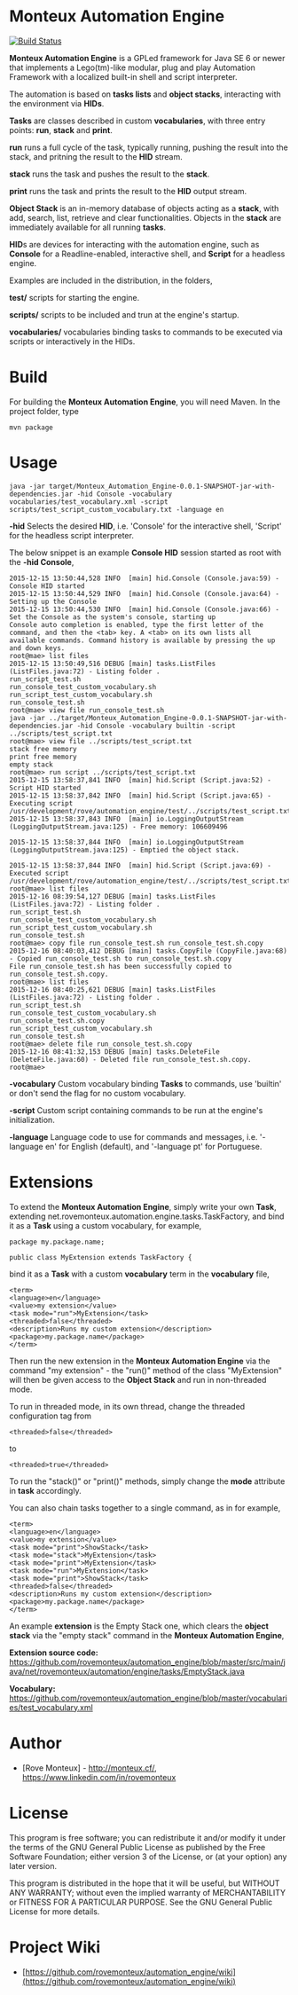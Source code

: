 **Monteux Automation Engine**
====================

[![Build Status](https://api.travis-ci.org/rovemonteux/automation_engine.svg?branch=master)](https://travis-ci.org/rovemonteux/automation_engine/)

**Monteux Automation Engine** is a GPLed framework for Java SE 6 or newer that implements a Lego(tm)-like modular, plug and play Automation Framework with a localized built-in shell and script interpreter.

The automation is based on **tasks lists** and **object stacks**, interacting with the environment via **HIDs**. 

**Tasks** are classes described in custom **vocabularies**, with three entry points: **run**, **stack** and **print**.

**run** runs a full cycle of the task, typically running, pushing the result into the stack, and pritning the result to the **HID** stream.

**stack** runs the task and pushes the result to the **stack**.

**print** runs the task and prints the result to the **HID** output stream.

**Object Stack** is an in-memory database of objects acting as a **stack**, with add, search, list, retrieve and clear functionalities. Objects in the **stack** are immediately available for all running **tasks**.

**HID**s are devices for interacting with the automation engine, such as **Console** for a Readline-enabled, interactive shell, and **Script** for a headless engine.

Examples are included in the distribution, in the folders,

**test/**
scripts for starting the engine.

**scripts/**
scripts to be included and trun at the engine's startup.

**vocabularies/**
vocabularies binding tasks to commands to be executed via scripts or interactively in the HIDs.

Build
=====

For building the **Monteux Automation Engine**, you will need Maven. In the project folder, type

```
mvn package
```
  
Usage
=====

```
java -jar target/Monteux_Automation_Engine-0.0.1-SNAPSHOT-jar-with-dependencies.jar -hid Console -vocabulary vocabularies/test_vocabulary.xml -script scripts/test_script_custom_vocabulary.txt -language en
```

**-hid**
Selects the desired **HID**, i.e. 'Console' for the interactive shell, 'Script' for the headless script interpreter.

The below snippet is an example **Console HID** session started as root with the **-hid Console**,

```
2015-12-15 13:50:44,528 INFO  [main] hid.Console (Console.java:59) - Console HID started
2015-12-15 13:50:44,529 INFO  [main] hid.Console (Console.java:64) - Setting up the Console
2015-12-15 13:50:44,530 INFO  [main] hid.Console (Console.java:66) - Set the Console as the system's console, starting up
Console auto completion is enabled, type the first letter of the command, and then the <tab> key. A <tab> on its own lists all available commands. Command history is available by pressing the up and down keys.
root@mae> list files 
2015-12-15 13:50:49,516 DEBUG [main] tasks.ListFiles (ListFiles.java:72) - Listing folder .
run_script_test.sh
run_console_test_custom_vocabulary.sh
run_script_test_custom_vocabulary.sh
run_console_test.sh
root@mae> view file run_console_test.sh
java -jar ../target/Monteux_Automation_Engine-0.0.1-SNAPSHOT-jar-with-dependencies.jar -hid Console -vocabulary builtin -script ../scripts/test_script.txt
root@mae> view file ../scripts/test_script.txt
stack free memory
print free memory
empty stack
root@mae> run script ../scripts/test_script.txt
2015-12-15 13:58:37,841 INFO  [main] hid.Script (Script.java:52) - Script HID started
2015-12-15 13:58:37,842 INFO  [main] hid.Script (Script.java:65) - Executing script /usr/development/rove/automation_engine/test/../scripts/test_script.txt
2015-12-15 13:58:37,843 INFO  [main] io.LoggingOutputStream (LoggingOutputStream.java:125) - Free memory: 106609496

2015-12-15 13:58:37,844 INFO  [main] io.LoggingOutputStream (LoggingOutputStream.java:125) - Emptied the object stack.

2015-12-15 13:58:37,844 INFO  [main] hid.Script (Script.java:69) - Executed script /usr/development/rove/automation_engine/test/../scripts/test_script.txt
root@mae> list files 
2015-12-16 08:39:54,127 DEBUG [main] tasks.ListFiles (ListFiles.java:72) - Listing folder .
run_script_test.sh
run_console_test_custom_vocabulary.sh
run_script_test_custom_vocabulary.sh
run_console_test.sh
root@mae> copy file run_console_test.sh run_console_test.sh.copy
2015-12-16 08:40:03,412 DEBUG [main] tasks.CopyFile (CopyFile.java:68) - Copied run_console_test.sh to run_console_test.sh.copy
File run_console_test.sh has been successfully copied to run_console_test.sh.copy.
root@mae> list files
2015-12-16 08:40:25,621 DEBUG [main] tasks.ListFiles (ListFiles.java:72) - Listing folder .
run_script_test.sh
run_console_test_custom_vocabulary.sh
run_console_test.sh.copy
run_script_test_custom_vocabulary.sh
run_console_test.sh
root@mae> delete file run_console_test.sh.copy
2015-12-16 08:41:32,153 DEBUG [main] tasks.DeleteFile (DeleteFile.java:60) - Deleted file run_console_test.sh.copy.
root@mae> 
```

**-vocabulary**
Custom vocabulary binding **Tasks** to commands, use 'builtin' or don't send the flag for no custom vocabulary.

**-script**
Custom script containing commands to be run at the engine's initialization.

**-language**
Language code to use for commands and messages, i.e. '-language en' for English (default), and '-language pt' for Portuguese. 

Extensions
==========

To extend the **Monteux Automation Engine**, simply write your own **Task**, extending net.rovemonteux.automation.engine.tasks.TaskFactory, and bind it as a **Task** using a custom vocabulary, for example,

```
package my.package.name;

public class MyExtension extends TaskFactory {
```

bind it as a **Task** with a custom **vocabulary** term in the **vocabulary** file,

```
<term>
<language>en</language>
<value>my extension</value>
<task mode="run">MyExtension</task>
<threaded>false</threaded>
<description>Runs my custom extension</description>
<package>my.package.name</package>
</term>
```

Then run the new extension in the **Monteux Automation Engine** via the command "my extension" - the "run()" method of the class "MyExtension" will then be given access to the **Object Stack** and run in non-threaded mode.

To run in threaded mode, in its own thread, change the threaded configuration tag from

```
<threaded>false</threaded>
```

to

```
<threaded>true</threaded>
```

To run the "stack()" or "print()" methods, simply change the **mode** attribute in **task** accordingly.

You can also chain tasks together to a single command, as in for example,

```
<term>
<language>en</language>
<value>my extension</value>
<task mode="print">ShowStack</task>
<task mode="stack">MyExtension</task>
<task mode="print">MyExtension</task>
<task mode="run">MyExtension</task>
<task mode="print">ShowStack</task>
<threaded>false</threaded>
<description>Runs my custom extension</description>
<package>my.package.name</package>
</term>
```

An example **extension** is the Empty Stack one, which clears the **object stack** via the "empty stack" command in the **Monteux Automation Engine**,

**Extension source code:** https://github.com/rovemonteux/automation_engine/blob/master/src/main/java/net/rovemonteux/automation/engine/tasks/EmptyStack.java

**Vocabulary:** https://github.com/rovemonteux/automation_engine/blob/master/vocabularies/test_vocabulary.xml

Author
======

* [Rove Monteux] - <http://monteux.cf/>, <https://www.linkedin.com/in/rovemonteux>

License
=======

This program is free software; you can redistribute it and/or modify it under the terms of the GNU General Public License as published by the Free Software Foundation; either version 3 of the License, or (at your option) any later version.

This program is distributed in the hope that it will be useful, but WITHOUT ANY WARRANTY; without even the implied warranty of MERCHANTABILITY or FITNESS FOR A PARTICULAR PURPOSE. See the GNU General Public License for more details.

Project Wiki
============

* [https://github.com/rovemonteux/automation_engine/wiki](https://github.com/rovemonteux/automation_engine/wiki)
